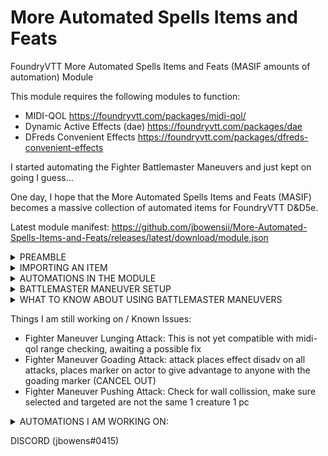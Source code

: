 # More Automated Spells Items and Feats
FoundryVTT More Automated Spells Items and Feats (MASIF amounts of automation) Module

This module requires the following modules to function:

- MIDI-QOL                            https://foundryvtt.com/packages/midi-qol/
- Dynamic Active Effects (dae)        https://foundryvtt.com/packages/dae  
- DFreds Convenient Effects               https://foundryvtt.com/packages/dfreds-convenient-effects

I started automating the Fighter Battlemaster Maneuvers and just kept on going I guess...

One day, I hope that the More Automated Spells Items and Feats (MASIF) becomes a massive collection of automated items for FoundryVTT D&D5e.

Latest module manifest: https://github.com/jbowensii/More-Automated-Spells-Items-and-Feats/releases/latest/download/module.json

<details>
<summary> PREAMBLE </summary>
<p>&nbsp;</p>

So it has been many years since I have been a practicing developer, and this is my first time writing in javascript. I the code much more verbose than necessary with unnecesary space and descriptive variablenames.  I did this is hopes that folks like me could follow along with the code and understand how it works.  I know that javascript can be much more compact.  When I first looked at javascript it was way more intimidating than writting 68030 assembly back in my early days after college (yes I just dated myself).  Once I have mastered javascript I am sure I will write much more compact code, but I hope this inspires some of you to follow along and try your hand at automating something you really want.  In fact most of my automations are NOT macros at all (javascript).  MIDI-QOL and DAE provide a huge framework to do 90% of everything most people would want without writing a line of javascript code.  

These three videos did a great job explaining how to get started writing foundry macros. I highly recommend them... they were made by spacemandev.

https://www.youtube.com/watch?v=-HSCybI0txc

https://www.youtube.com/watch?v=0S7HjMN52I4

https://www.youtube.com/watch?v=raM_Z0e7ov8

So after playing with some scripts and helping debug some of my favorite modules with their authors, I broke down and decided to see if I could help automate the Fighter: Battlemaster. In several of the games I run or play in there has been a Fighter Battlemaster character, it was hard to believe no one has done this yet.    

I was shocked to learn that there is a ton of complication in automating a Battlemaster however... but if you are going to swim you might as well dive in. :) 

So before I explain how to setup and use these scripts, a shout out to Tom Posney, the creator of MIDI-QOL and DAE. A fantastic person who is a great help, especially as he answered all of my crazy stupid questions and helped me solve some truely puxzzling probelms. (and he pointed out a whole bunch of obvious things that did not click for me)... Thank you Tom.
<p>&nbsp;</p>
</details>

<details>
<summary> IMPORTING AN ITEM </summary>
<p>&nbsp;</p>

Once the compendium module is installed you can import one of the items into your game.  Most of them are completely setup from the start and can be dropped on the appropriate character and just function.  

<img width="233" alt="image" src="https://user-images.githubusercontent.com/76136571/161750222-0040e632-682c-46d2-b618-37924df4a61f.png">
<img width="275" alt="image" src="https://user-images.githubusercontent.com/76136571/161781725-f7503eb7-7a27-41b4-b26d-0f03234e1040.png">

Occassionaly there will be notes in the description that instruct you HOW and WHEN to use the item to automate your game play. 

<img width="554" alt="image" src="https://user-images.githubusercontent.com/76136571/161777420-071b1894-8a1d-4546-b587-a7fac64d3aa4.png">

Sometimes there is even more setup like linking those items to a character sheet resources.  

<img width="569" alt="image" src="https://user-images.githubusercontent.com/76136571/161775726-fb67bb97-5fd1-45c5-8301-bbb17e2d0f1d.png">

If you have a character sheet runs out of resource spaces, might I suggest the module 5e Sheet Resource Plus ... https://github.com/ardittristan/5eSheet-resourcesPlus
    
<img width="415" alt="image" src="https://user-images.githubusercontent.com/76136571/161781506-a938a292-2be8-4f9f-bb3c-21911904fe08.png">

<p>&nbsp;</p>
</details>

<details>
<summary> AUTOMATIONS IN THE MODULE </summary>

- Divine Fury, Auto Divine Fury
    
- Channel Divinity: Turn Undead
    
- Eyes of the Night / Gift of the Eyes of the Night
    
- 23 Fighter: Battlemaster Maneuvers and support item(s)
    
- Peerless Athlete
    
- Steps of the Night
    
- Vigilant Blessing
    
- Help Action
    
- Vitrolic Sphere (with automatic DoT Damage) 
    
</details>
    
<details>
<summary> BATTLEMASTER MANEUVER SETUP </summary>
<p>&nbsp;</p>

Install and enable the module, it adds a single compendium with all of the maneuvers... 

<img width="290" alt="image" src="https://user-images.githubusercontent.com/76136571/161349973-bee1cb45-832b-40c5-b07b-c1c7dfbf7c95.png">

(1) You must setup a resource named "Superiority Dice" and set it ro refresh on SHORT and LONG rest. 

<img width="554" alt="image" src="https://user-images.githubusercontent.com/76136571/161351746-5ee51777-1f4d-40c7-8c8d-2b18cc083563.png">

(2) All Fighter Battlemasters must have the Supriority Die effect on their character, just drag it onto the character and forget about it. 

<img width="312" alt="image" src="https://user-images.githubusercontent.com/76136571/161349990-5278e1ba-d067-485c-9149-5fd59a638f03.png">
<img width="562" alt="image" src="https://user-images.githubusercontent.com/76136571/161350068-5a7acf3f-3f01-4ebf-829c-5e31ff2db2cc.png">

(3) Copy over the maneuvers your fighter knows and drop them onto the character sheet.  
    If there are alreay items with duplicate names on your sheet they MUST be removed. 
    
<img width="552" alt="image" src="https://user-images.githubusercontent.com/76136571/161350220-cee0b620-f132-4b2a-9d42-36c6c72a6498.png">

   Then ```FOR EACH``` Maneuver ```EXCEPT Precision Attack``` you have added to the character you must set the resource consumption. 
   
   (unfortunately I do not know of a way to automate this, I know precision attack being the exception is annoying)

<img width="493" alt="image" src="https://user-images.githubusercontent.com/76136571/161351660-f1f4bcb5-0a9b-4143-bed9-e122eb706286.png">

(4) read each one, they come with ```USAGE INSTRUCTIONS``` at the top of every description

<img width="493" alt="image" src="https://user-images.githubusercontent.com/76136571/161350367-1de90956-203d-464c-b4cc-28243279e681.png">

(5) Have fun and report issues :) 
<p>&nbsp;</p>
</details>

<details>
<summary> WHAT TO KNOW ABOUT USING BATTLEMASTER MANEUVERS </summary>
<p>&nbsp;</p>

Fighter Battlemaster Maneuvers are divided into several categories: Utility, Before Attack, After Attack, and Automated.

Utility Maneuvers can be identified by the EYE GRAPHIC, these can be activated whenever your characters can act. 

<img width="533" alt="image" src="https://user-images.githubusercontent.com/76136571/161350457-1397a181-7785-4e24-98d4-dd2a79f037d4.png">

BEFORE ATTACK MANEUVERS must be activated before you roll your weapon attack.

<img width="517" alt="image" src="https://user-images.githubusercontent.com/76136571/161350573-e52d1a5f-ad36-475d-b10f-865cbd930973.png">

AFTER THE ATTACK must be activated if a hit is made.

<img width="464" alt="image" src="https://user-images.githubusercontent.com/76136571/161350995-46f3d4a8-6ace-485c-912c-87348905a63b.png">

AUTOMATED is just as it sounds, these will appear if you are using MIDI-QOL, DAE and DF Convenient Effects.

<img width="929" alt="image" src="https://user-images.githubusercontent.com/76136571/161351112-f4bae672-9866-442b-9e4d-9a2bf655d486.png">
<p>&nbsp;</p>
</details>

Things I am still working on / Known Issues:

- Fighter Maneuver Lunging Attack: This is not yet compatible with midi-qol range checking, awaiting a possible fix
- Fighter Maneuver Goading Attack: attack places effect disadv on all attacks, places marker on actor to give advantage to anyone with the goading marker (CANCEL OUT)
- Fighter Maneuver Pushing Attack: Check for wall collission, make sure selected and targeted are not the same 1 creature 1 pc

<details>
<summary> AUTOMATIONS I AM WORKING ON: </summary>
    
- Inspiring Smite
    
- Arcane Recovery
    
- Sourcery Point Meta Magic Effects
    
- Uncanny Dodge
    
- Shadow Step
    
- Stunning Strike
    
- Fey Presence
    
- Misty Escape
    
- Psionic Power: Psi-Bolstered Knack
    
- Psionic Power: Psionic Die
    
- Psionic Power: Recovery
    
- Brave
    
- Orcish Fury - Extra Damage
    
- Primevil Awareness
    
- Slasher: Critical Hit
    
- Slasher: Reduce Speed
    
- Relentless Endurance
    
- Arcane Recovery
    
- Awakened Spellbook: Replace Damage
    
- Channel Divinity: Path to the Grave
    
- Circle of Mortality
    
- Feline Agility
    
- Piercer: Critical Hit
    
- Piercer: reroll damage
    
- Spear Master

- Elemental Adept feat
    
</details>

DISCORD (jbowens#0415)
